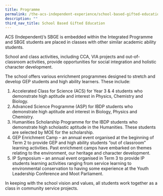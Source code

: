```yaml
---
title: Programme
permalink: /the-acs-independent-experience/school-based-gifted-education-sbge/programme/
description: ""
third_nav_title: School Based Gifted Education
---
```

ACS (Independent)’s SBGE is embedded within the Integrated Programme and SBGE students are placed in classes with other similar academic ability students.

School and class activities, including CCA, VIA projects and out-of-classroom activities, provide opportunities for social integration and holistic character development.

The school offers various enrichment programmes designed to stretch and develop GEP students and high ability learners. These include:

1.  Accelerated Class for Science (ACS) for Year 3 & 4 students who demonstrate high aptitude and interest in Physics, Chemistry and Biology.
2.  Advanced Science Programme (ASP) for IBDP students who demonstrate high aptitude and interest in Biology, Physics and Chemistry.
3.  Humanities Scholarship Programme for the IBDP students who demonstrate high scholastic aptitude in the Humanities. These students are selected by MOE for the scholarship.
4.  GEP Enrichment Camp – an annual event organised at the beginning of Term 2 to provide GEP and high ability students “out of classroom” learning activities. Past enrichment camps have embarked on themes relating to the environment, our heritage and character development.
5.  IP Symposium – an annual event organised in Term 3 to provide IP students learning activities ranging from service learning to environmental conservation to having some experience at the Youth Leadership Conference and Moot Parliament.

In keeping with the school vision and values, all students work together as a class in community service projects.